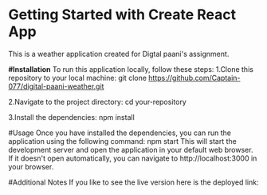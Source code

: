 # Getting Started with Create React App

This is a weather application created for Digtal paani's assignment.


**#Installation**
To run this application locally, follow these steps:
1.Clone this repository to your local machine:
git clone https://github.com/Captain-077/digital-paani-weather.git

2.Navigate to the project directory:
cd your-repository

3.Install the dependencies:
npm install

#Usage
Once you have installed the dependencies, you can run the application using the following command:
npm start
This will start the development server and open the application in your default web browser. If it doesn't open automatically, you can navigate to http://localhost:3000 in your browser.

#Additional Notes
If you like to see the live version here is the deployed link:
